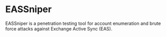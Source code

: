 # EASSniper
EASSniper is a penetration testing tool for account enumeration and brute force attacks against Exchange Active Sync (EAS).
